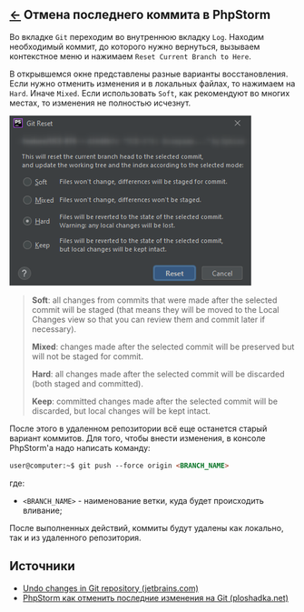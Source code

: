 [&larr;](readme.md "Windows") Отмена последнего коммита в PhpStorm
------------------------------------------------------------------

Во вкладке `Git` переходим во внутреннюю вкладку `Log`. Находим необходимый коммит, до которого нужно вернуться, вызываем контекстное меню и нажимаем `Reset Current Branch to Here`.

В открывшемся окне представлены разные варианты восстановления. Если нужно отменить изменения и в локальных файлах, то нажимаем на `Hard`. Иначе `Mixed`. Если использовать `Soft`, как рекомендуют во многих местах, то изменения не полностью исчезнут.

![Git Reset](../../images/canceling-the-last-commit-in-phpstorm/git-reset.png)

> **Soft**: all changes from commits that were made after the selected commit will be staged (that means they will be moved to the Local Changes view so that you can review them and commit later if necessary).
>
> **Mixed**: changes made after the selected commit will be preserved but will not be staged for commit.
>
> **Hard**: all changes made after the selected commit will be discarded (both staged and committed).
>
> **Keep**: committed changes made after the selected commit will be discarded, but local changes will be kept intact.

После этого в удаленном репозитории всё еще останется старый вариант коммитов. Для того, чтобы внести изменения, в консоле PhpStorm'а надо написать команду:

```markdown
user@computer:~$ git push --force origin <BRANCH_NAME>
```

где:

- `<BRANCH_NAME>` - наименование ветки, куда будет происходить вливание;

После выполненных действий, коммиты будут удалены как локально, так и из удаленного репозитория.

<a name="sources"></a>
## Источники

- [Undo changes in Git repository﻿ (jetbrains.com)](https://www.jetbrains.com/help/phpstorm/undo-changes.html#reset-HEAD)
- [PhpStorm как отменить последние изменения на Git (ploshadka.net)](https://ploshadka.net/phpstorm-cancel-git/)